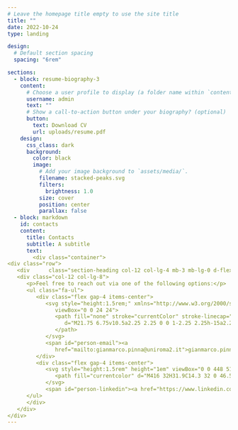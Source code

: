 ```yaml
---
# Leave the homepage title empty to use the site title
title: ""
date: 2022-10-24
type: landing

design:
  # Default section spacing
  spacing: "6rem"

sections:
  - block: resume-biography-3
    content:
      # Choose a user profile to display (a folder name within `content/authors/`)
      username: admin
      text: ""
      # Show a call-to-action button under your biography? (optional)
      button:
        text: Download CV
        url: uploads/resume.pdf
    design:
      css_class: dark
      background:
        color: black
        image:
          # Add your image background to `assets/media/`.
          filename: stacked-peaks.svg
          filters:
            brightness: 1.0
          size: cover
          position: center
          parallax: false
  - block: markdown
    id: contacts
    content:
      title: Contacts
      subtitle: A subtitle
      text:
        <div class="container">
<div class="row">
   <div      class="section-heading col-12 col-lg-4 mb-3 mb-lg-0 d-flex flex-column     align-items-center align-items-lg-start">    </div>
   <div class="col-12 col-lg-8">
      <p>Feel free to reach out via one of the following options:</p>
      <ul class="fa-ul">
         <div class="flex gap-4 items-center">
            <svg style="height:1.5rem;" xmlns="http://www.w3.org/2000/svg"
               viewBox="0 0 24 24">
               <path fill="none" stroke="currentColor" stroke-linecap="round" stroke-linejoin="round" stroke-width="1.5"
                  d="M21.75 6.75v10.5a2.25 2.25 0 0 1-2.25 2.25h-15a2.25 2.25 0 0 1-2.25-2.25V6.75m19.5 0A2.25 2.25 0 0 0 19.5 4.5h-15a2.25 2.25 0 0 0-2.25 2.25m19.5 0v.243a2.25 2.25 0 0 1-1.07 1.916l-7.5 4.615a2.25 2.25 0 0 1-2.36 0L3.32 8.91a2.25 2.25 0 0 1-1.07-1.916V6.75">
               </path>
            </svg>
            <span id="person-email"><a
               href="mailto:gianmarco.pinna@uniroma2.it">gianmarco.pinna@uniroma2.it</a></span>
         </div>
         <div class="flex gap-4 items-center">
            <svg style="height:1.5rem" height="1em" viewBox="0 0 448 512">
               <path fill="currentcolor" d="M416 32H31.9C14.3 32 0 46.5.0 64.3v383.4C0 465.5 14.3 480 31.9 480H416c17.6.0 32-14.5 32-32.3V64.3c0-17.8-14.4-32.3-32-32.3zM135.4 416H69V202.2h66.5V416zm-33.2-243c-21.3.0-38.5-17.3-38.5-38.5S80.9 96 102.2 96c21.2.0 38.5 17.3 38.5 38.5.0 21.3-17.2 38.5-38.5 38.5zm282.1 243h-66.4V312c0-24.8-.5-56.7-34.5-56.7-34.6.0-39.9 27-39.9 54.9V416h-66.4V202.2h63.7v29.2h.9c8.9-16.8 30.6-34.5 62.9-34.5 67.2.0 79.7 44.3 79.7 101.9V416z"></path>
            </svg>
            <span id="person-linkedin"><a href="https://www.linkedin.com/in/gian-marco-pinna-853709b6">https://www.linkedin.com/in/gian-marco-pinna-853709b6</a></span></li>     
      </ul>
      </div>  
   </div>
</div>
---
```

